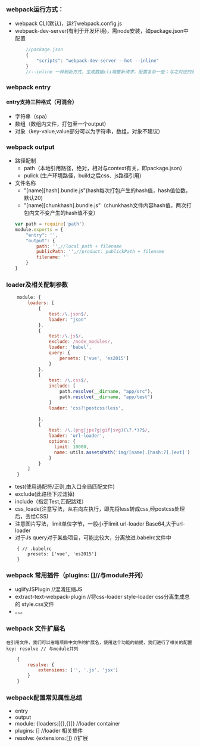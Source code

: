 ### webpack运行方式：
- webpack CLI(默认)，运行webpack.config.js
- webpack-dev-server(有利于开发环境)，需node安装，如package.json中配置
    ```javascript
        //package.json
        {
            "scripts": "webpack-dev-server --hot --inline"
        }
        //--inline 一种刷新方式，生成数据cli端重新请求，配置复杂一些；与之对应的是--iframe模式，嵌入页面刷新更新，配制简单。--hot:更新方式，替换更新的部分，而非重载页面

### webpack entry
#### entry支持三种格式（可混合）
- 字符串（spa）
- 数组（数组内文件，打包至一个output）
- 对象（key-value,value部分可以为字符串，数组，对象不建议）

### webpack output
+ 路径配制
    + path（本地引用路径，绝对，相对与context有关，即package.json）
    + pulick (生产环境路径，build之后css、js路径引用)
+ 文件名称
    + "[name][hash].bundle.js"(hash每次打包产生的hash值，hash值位数，默认20)
    + "[name][chunkhash].bundle.js"（chunkhash文件内容hash值，两次打包内文不变产生的hash值不变）
    ```javascript
    var path = require('path')
    module.exports = {
        "entry": '',
        "output": {
            path: '',//local path + filename
            publicPath: '',//product: publickPath + filename
            filename: ''
        }
    }
    
### loader及相关配制参数
```javascript
    module: {
        loaders: [
            {
                test:/\.json$/,
                loader: "json"
            },
            {
                test:/\.js$/,
                exclude: /node_modules/,
                loader: 'babel',
                query: {
                    persets: ['vue', 'es2015']
                }
            },
            {
                test: /\.css$/,
                include: [
                    path.resolve(__dirname, "app/src"),
                    path.resolve(__dirname, "app/test")
                ]
                loader: 'css?!postcss!less',
            
            },
            {
                test: /\.(png|jpe?g|gif|svg)(\?.*)?$/,
                loader: 'url-loader',
                options: {
                  limit: 10000,
                  name: utils.assetsPath('img/[name].[hash:7].[ext]')
                }
            }
        ]
    }
```
+ test(使用通配符/正则,由入口全局匹配文件)
+ exclude(此路径下过滤掉)
+ include（指定Test,匹配路戏）
+ css_loade(注意写法，从右向左执行，即先将less转成css,经postcss处理后，丢给CSS)
+ 注意图片写法，limit单位字节，一般小于limit url-loader Base64,大于url-loader
+ 对于Js query对于某些项目，可能比较大，分离放进.babelrc文件中
```javavsrcipt
    { // .babelrc 
        presets: ['vue', 'es2015']
    }
```

### webpack 常用插件（plugins: []//与module并列）
+ uglifyJSPlugin //混淆压缩JS
+ extract-text-webpack-plugin //将css-loader style-loader css分离生成总的 style.css文件
+ 。。。

### webpack 文件扩展名
    在引用文件，我们可以省略项目中文件的扩展名，使用这个功能的前提，我们进行了相关的配置
    key: resolve // 与module并列
```javascript
    {
        resolve: {
            extensions: ['', '.js', 'jsx']
        }
    }
```
    
### webpack配置常见属性总结
- entry
- output
- module: {loaders:[{},{}]} //loader container
- plugins: [] //loader 相关插件
- resolve: {extensions:[]} //扩展
